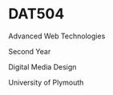 # DAT504
<p>Advanced Web Technologies</p>
<p>Second Year</p>
<p>Digital Media Design</p>
<p>University of Plymouth</p>
